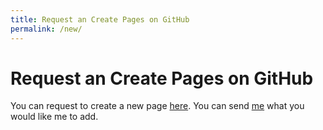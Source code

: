 ```yaml
---
title: Request an Create Pages on GitHub
permalink: /new/
---
```

<h1>Request an Create Pages on GitHub</h1>
You can request to create a new page <a href="https://github.com/DiaWiki/DiaWiki.GitHub.io/new/main/SiteName.md">here</a>.
You can send <a href="https://github.com/DiamondGotCat">me</a> what you would like me to add.
